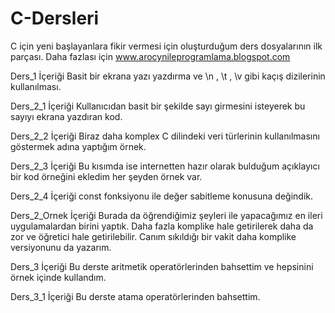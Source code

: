 # C-Dersleri
C için yeni başlayanlara fikir vermesi için oluşturduğum ders dosyalarının ilk parçası. Daha fazlası için www.arocynileprogramlama.blogspot.com 

Ders_1 İçeriği 
Basit bir ekrana yazı yazdırma ve \n , \t , \v gibi kaçış dizilerinin kullanılması.

Ders_2_1 İçeriği 
Kullanıcıdan basit bir şekilde sayı girmesini isteyerek bu sayıyı ekrana yazdıran kod. 

Ders_2_2 İçeriği 
Biraz daha komplex C dilindeki veri türlerinin kullanılmasını göstermek adına yaptığım örnek. 

Ders_2_3 İçeriği 
Bu kısımda ise internetten hazır olarak bulduğum açıklayıcı bir kod örneğini ekledim her şeyden örnek var. 

Ders_2_4 İçeriği 
const fonksiyonu ile değer sabitleme konusuna değindik. 

Ders_2_Ornek İçeriği
Burada da öğrendiğimiz şeyleri ile yapacağımız en ileri uygulamalardan birini yaptık. Daha fazla komplike hale getirilerek daha da zor ve öğretici hale getirilebilir. Canım sıkıldığı bir vakit daha komplike versiyonunu da yazarım. 

Ders_3 İçeriği 
Bu derste aritmetik operatörlerinden bahsettim ve hepsinini örnek içinde kullandım. 

Ders_3_1 İçeriği 
Bu derste atama operatörlerinden bahsettim. 


